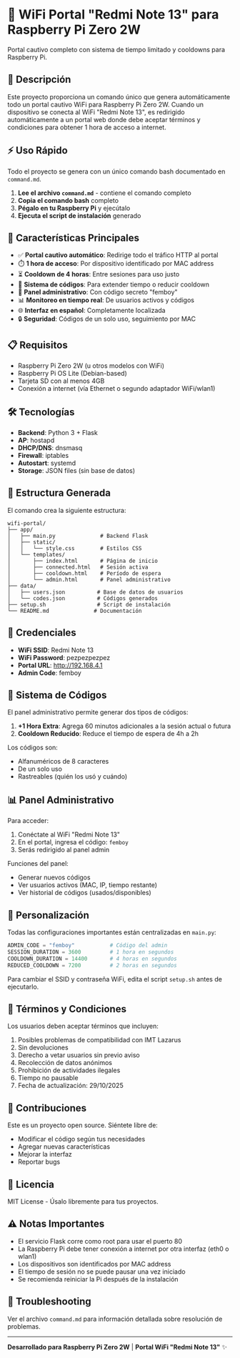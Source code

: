 # 📱 WiFi Portal "Redmi Note 13" para Raspberry Pi Zero 2W

Portal cautivo completo con sistema de tiempo limitado y cooldowns para Raspberry Pi.

## 🎯 Descripción

Este proyecto proporciona un comando único que genera automáticamente todo un portal cautivo WiFi para Raspberry Pi Zero 2W. Cuando un dispositivo se conecta al WiFi "Redmi Note 13", es redirigido automáticamente a un portal web donde debe aceptar términos y condiciones para obtener 1 hora de acceso a internet.

## ⚡ Uso Rápido

Todo el proyecto se genera con un único comando bash documentado en `command.md`.

1. **Lee el archivo `command.md`** - contiene el comando completo
2. **Copia el comando bash** completo 
3. **Pégalo en tu Raspberry Pi** y ejecútalo
4. **Ejecuta el script de instalación** generado

## 🚀 Características Principales

- ✅ **Portal cautivo automático**: Redirige todo el tráfico HTTP al portal
- ⏱️ **1 hora de acceso**: Por dispositivo identificado por MAC address
- ⏳ **Cooldown de 4 horas**: Entre sesiones para uso justo
- 🎁 **Sistema de códigos**: Para extender tiempo o reducir cooldown
- 🔧 **Panel administrativo**: Con código secreto "femboy"
- 📊 **Monitoreo en tiempo real**: De usuarios activos y códigos
- 🌐 **Interfaz en español**: Completamente localizada
- 🔒 **Seguridad**: Códigos de un solo uso, seguimiento por MAC

## 📋 Requisitos

- Raspberry Pi Zero 2W (u otros modelos con WiFi)
- Raspberry Pi OS Lite (Debian-based)
- Tarjeta SD con al menos 4GB
- Conexión a internet (vía Ethernet o segundo adaptador WiFi/wlan1)

## 🛠️ Tecnologías

- **Backend**: Python 3 + Flask
- **AP**: hostapd
- **DHCP/DNS**: dnsmasq
- **Firewall**: iptables
- **Autostart**: systemd
- **Storage**: JSON files (sin base de datos)

## 📁 Estructura Generada

El comando crea la siguiente estructura:

```
wifi-portal/
├── app/
│   ├── main.py              # Backend Flask
│   ├── static/
│   │   └── style.css        # Estilos CSS
│   └── templates/
│       ├── index.html       # Página de inicio
│       ├── connected.html   # Sesión activa
│       ├── cooldown.html    # Período de espera
│       └── admin.html       # Panel administrativo
├── data/
│   ├── users.json          # Base de datos de usuarios
│   └── codes.json          # Códigos generados
├── setup.sh                # Script de instalación
└── README.md              # Documentación
```

## 🔑 Credenciales

- **WiFi SSID**: Redmi Note 13
- **WiFi Password**: pezpezpezpez
- **Portal URL**: http://192.168.4.1
- **Admin Code**: femboy

## 🎫 Sistema de Códigos

El panel administrativo permite generar dos tipos de códigos:

1. **+1 Hora Extra**: Agrega 60 minutos adicionales a la sesión actual o futura
2. **Cooldown Reducido**: Reduce el tiempo de espera de 4h a 2h

Los códigos son:
- Alfanuméricos de 8 caracteres
- De un solo uso
- Rastreables (quién los usó y cuándo)

## 📊 Panel Administrativo

Para acceder:
1. Conéctate al WiFi "Redmi Note 13"
2. En el portal, ingresa el código: `femboy`
3. Serás redirigido al panel admin

Funciones del panel:
- Generar nuevos códigos
- Ver usuarios activos (MAC, IP, tiempo restante)
- Ver historial de códigos (usados/disponibles)

## 🔧 Personalización

Todas las configuraciones importantes están centralizadas en `main.py`:

```python
ADMIN_CODE = "femboy"           # Código del admin
SESSION_DURATION = 3600         # 1 hora en segundos
COOLDOWN_DURATION = 14400       # 4 horas en segundos
REDUCED_COOLDOWN = 7200         # 2 horas en segundos
```

Para cambiar el SSID y contraseña WiFi, edita el script `setup.sh` antes de ejecutarlo.

## 📝 Términos y Condiciones

Los usuarios deben aceptar términos que incluyen:
1. Posibles problemas de compatibilidad con IMT Lazarus
2. Sin devoluciones
3. Derecho a vetar usuarios sin previo aviso
4. Recolección de datos anónimos
5. Prohibición de actividades ilegales
6. Tiempo no pausable
7. Fecha de actualización: 29/10/2025

## 🤝 Contribuciones

Este es un proyecto open source. Siéntete libre de:
- Modificar el código según tus necesidades
- Agregar nuevas características
- Mejorar la interfaz
- Reportar bugs

## 📜 Licencia

MIT License - Úsalo libremente para tus proyectos.

## ⚠️ Notas Importantes

- El servicio Flask corre como root para usar el puerto 80
- La Raspberry Pi debe tener conexión a internet por otra interfaz (eth0 o wlan1)
- Los dispositivos son identificados por MAC address
- El tiempo de sesión no se puede pausar una vez iniciado
- Se recomienda reiniciar la Pi después de la instalación

## 🐛 Troubleshooting

Ver el archivo `command.md` para información detallada sobre resolución de problemas.

---

**Desarrollado para Raspberry Pi Zero 2W** | **Portal WiFi "Redmi Note 13"** ✨

